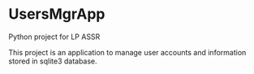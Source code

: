 # UsersMgrApp

Python project for LP ASSR



This project is an application to manage user accounts and information stored in sqlite3 database.